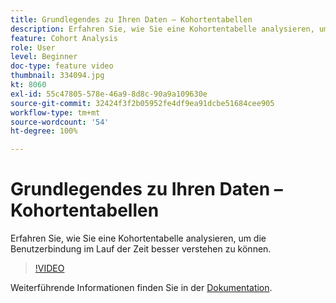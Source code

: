 ```yaml
---
title: Grundlegendes zu Ihren Daten – Kohortentabellen
description: Erfahren Sie, wie Sie eine Kohortentabelle analysieren, um die Benutzerbindung im Lauf der Zeit besser verstehen zu können.
feature: Cohort Analysis
role: User
level: Beginner
doc-type: feature video
thumbnail: 334094.jpg
kt: 8060
exl-id: 55c47805-578e-46a9-8d8c-90a9a109630e
source-git-commit: 32424f3f2b05952fe4df9ea91dcbe51684cee905
workflow-type: tm+mt
source-wordcount: '54'
ht-degree: 100%

---
```


# Grundlegendes zu Ihren Daten – Kohortentabellen

Erfahren Sie, wie Sie eine Kohortentabelle analysieren, um die Benutzerbindung im Lauf der Zeit besser verstehen zu können.

>[!VIDEO](https://video.tv.adobe.com/v/334094/?quality=12&learn=on)

Weiterführende Informationen finden Sie in der [Dokumentation](https://experienceleague.adobe.com/docs/analytics/analyze/analysis-workspace/visualizations/cohort-table/cohort-analysis.html?lang=de).
